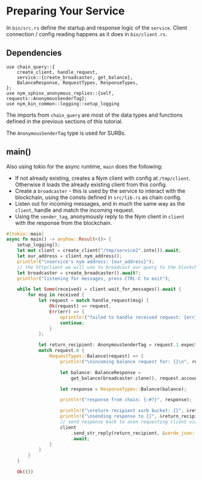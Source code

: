 # Preparing Your Service
In `bin/src.rs` define the startup and response logic of the `service`. Client connection / config reading happens as it does in `bin/client.rs`.

## Dependencies
```
use chain_query::{
    create_client, handle_request,
    service::{create_broadcaster, get_balance},
    BalanceResponse, RequestTypes, ResponseTypes,
};
use nym_sphinx_anonymous_replies::{self, requests::AnonymousSenderTag};
use nym_bin_common::logging::setup_logging
```

The imports from `chain_query` are most of the data types and functions defined in the previous sections of this tutorial.

The `AnonymousSenderTag` type is used for SURBs.

## main()
Also using tokio for the async runtime, `main` does the following:
* If not already existing, creates a Nym client with config at `/tmp/client`. Otherwise it loads the already existing client from this config.
* Create a `broadcaster` - this is used by the service to interact with the blockchain, using the consts defined in `src/lib.rs` as chain config.
* Listen out for incoming messages, and in much the same way as the `client`, handle and match the incoming request.
* Using the `sender_tag`, anonymously reply to the Nym client in `client` with the response from the blockchain.

```rust
#[tokio::main]
async fn main() -> anyhow::Result<()> {
    setup_logging();
    let mut client = create_client("/tmp/service2".into()).await;
    let our_address = client.nym_address();
    println!("\nservice's nym address: {our_address}");
    // the httpclient we will use to broadcast our query to the blockchain
    let broadcaster = create_broadcaster().await?;
    println!("listening for messages, press CTRL-C to exit");

    while let Some(received) = client.wait_for_messages().await {
        for msg in received {
            let request = match handle_request(msg) {
                Ok(request) => request,
                Err(err) => {
                    eprintln!("failed to handle received request: {err}");
                    continue;
                }
            };

            let return_recipient: AnonymousSenderTag = request.1.expect("no sender tag received");
            match request.0 {
                RequestTypes::Balance(request) => {
                    println!("\nincoming balance request for: {}\n", request.account);

                    let balance: BalanceResponse =
                        get_balance(broadcaster.clone(), request.account).await?;

                    let response = ResponseTypes::Balance(balance);

                    println!("response from chain: {:#?}", response);

                    println!("\nreturn recipient surb bucket: {}", &return_recipient);
                    println!("\nsending response to {}", &return_recipient);
                    // send response back to anon requesting client via mixnet
                    client
                        .send_str_reply(return_recipient, &serde_json::to_string(&response)?)
                        .await;
                }
            }
        }
    }

    Ok(())
```
